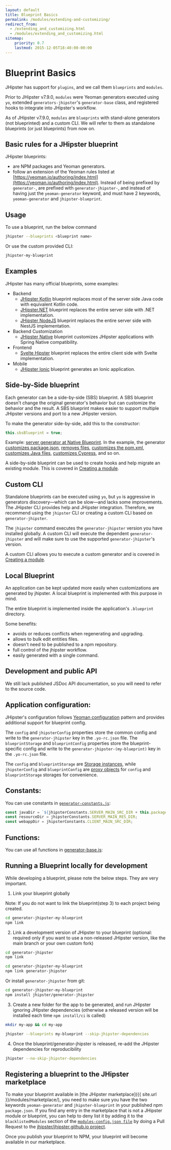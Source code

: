 ```yaml
---
layout: default
title: Blueprint Basics
permalink: /modules/extending-and-customizing/
redirect_from:
  - /extending_and_customizing.html
  - /modules/extending_and_customizing.html
sitemap:
    priority: 0.7
    lastmod: 2015-12-05T18:40:00-00:00
---
```


# <i class="fa fa-cube"></i> Blueprint Basics

JHipster has support for `plugins`, and we call them `blueprints` and `modules`.

Prior to JHipster v7.9.0, `modules` were Yeoman generators executed using `yo`, extended `generators-jhipster`'s `generator-base` class, and registered hooks to integrate into JHipster's workflow.

As of JHipster v7.9.0, `modules` are `blueprints` with stand-alone generators (not blueprinted) and a custom CLI.
We will refer to them as standalone blueprints (or just blueprints) from now on.

## Basic rules for a JHipster blueprint

JHipster blueprints:

- are NPM packages and Yeoman generators.
- follow an extension of the Yeoman rules listed at [https://yeoman.io/authoring/index.html](https://yeoman.io/authoring/index.html). Instead of being prefixed by `generator-`, are prefixed with `generator-jhipster-`, and instead of having just the `yeoman-generator` keyword, and must have 2 keywords, `yeoman-generator` and `jhipster-blueprint`.

## Usage

To use a blueprint, run the below command

```bash
jhipster --blueprints <blueprint name>
```

Or use the custom provided CLI:

```bash
jhipster-my-blueprint
```

## Examples

JHipster has many official blueprints, some examples:

- Backend
  - [JHipster Kotlin](https://github.com/jhipster/jhipster-kotlin) blueprint replaces most of the server side Java code with equivalent Kotlin code.
  - [JHipster.NET](https://github.com/jhipster/jhipster-dotnetcore) blueprint replaces the entire server side with .NET implementation.
  - [JHipster NodeJS](https://github.com/jhipster/generator-jhipster-nodejs) blueprint replaces the entire server side with NestJS implementation.
- Backend Customization
  - [JHipster Native](https://github.com/jhipster/generator-jhipster-native) blueprint customizes JHipster applications with Spring Native compatibility.
- Frontend
  - [Svelte Hipster](https://github.com/jhipster/generator-jhipster-svelte) blueprint replaces the entire client side with Svelte implementation.
- Mobile
  - [JHipster Ionic](https://github.com/jhipster/generator-jhipster-ionic) blueprint generates an Ionic application.

## Side-by-Side blueprint

Each generator can be a side-by-side (SBS) blueprint. A SBS blueprint doesn't change the original generator's behavior but can customize the behavior and the result.
A SBS blueprint makes easier to support multiple JHipster versions and port to a new JHipster version.

To make the generator side-by-side, add this to the constructor:

```js
this.sbsBlueprint = true;
```

Example: [server generator at Native Blueprint](https://github.com/jhipster/generator-jhipster-native/blob/bb9c042f6bc70a26ba8037e951c93dc1d1820983/generators/server/generator.mjs#L17).
In the example, the generator [customizes package.json](https://github.com/jhipster/generator-jhipster-native/blob/bb9c042f6bc70a26ba8037e951c93dc1d1820983/generators/server/generator.mjs#L26-L35), [removes files](https://github.com/jhipster/generator-jhipster-native/blob/bb9c042f6bc70a26ba8037e951c93dc1d1820983/generators/server/generator.mjs#L37-L40), [customizes the pom.xml](https://github.com/jhipster/generator-jhipster-native/blob/bb9c042f6bc70a26ba8037e951c93dc1d1820983/generators/server/generator.mjs#L42-L186), [customizes Java files](https://github.com/jhipster/generator-jhipster-native/blob/bb9c042f6bc70a26ba8037e951c93dc1d1820983/generators/server/generator.mjs#L211-L307), [customizes Cypress](https://github.com/jhipster/generator-jhipster-native/blob/bb9c042f6bc70a26ba8037e951c93dc1d1820983/generators/server/generator.mjs#L321-L329), and so on.

A side-by-side blueprint can be used to create hooks and help migrate an existing module. This is covered in [Creating a module](/modules/creating-a-module).

## Custom CLI

Standalone blueprints can be executed using `yo`, but `yo` is aggressive in generators discovery—which can be slow—and lacks some improvements. The JHipster CLI provides help and JHipster integration.
Therefore, we recommend using the `jhipster` CLI or creating a custom CLI based on `generator-jhipster`.

The `jhipster` command executes the `generator-jhipster` version you have installed globally. A custom CLI will execute the dependent `generator-jhipster` and will make sure to use the supported `generator-jhipster`'s version.

A custom CLI allows you to execute a custom generator and is covered in [Creating a module](/modules/creating-a-module).

## Local Blueprint

An application can be kept updated more easily when customizations are generated by jhipster. A local blueprint is implemented with this purpose in mind.

The entire blueprint is implemented inside the application's `.blueprint` directory.

Some benefits:
- avoids or reduces conflicts when regenerating and upgrading.
- allows to bulk edit entities files.
- doesn't need to be published to a npm repository.
- full control of the jhipster workflow.
- easily generated with a single command.

## Development and public API

We still lack published JSDoc API documentation, so you will need to refer to the source code.

## Application configuration:

JHipster's configuration follows [Yeoman configuration](https://yeoman.io/authoring/storage.html) pattern and provides additional support for blueprint config.

The `config` and `jhipsterConfig` properties store the common config and write to the `generator-jhipster` key in the `.yo-rc.json` file.
The `blueprintStorage` and `blueprintConfig` properties store the blueprint-specific config and write to the `generator-jhipster-(my-blueprint)` key in the `.yo-rc.json` file.

The `config` and `blueprintStorage` are [Storage instances](https://yeoman.github.io/generator/Storage.html), 
while `jhipsterConfig` and `blueprintConfig` are [proxy objects](https://yeoman.github.io/generator/Storage.html#createProxy) for `config` and `blueprintStorage` storages for convenience.

## Constants:

You can use constants in [`generator-constants.js`](https://github.com/jhipster/generator-jhipster/blob/main/generators/generator-constants.js):

```javascript
const javaDir = `${jhipsterConstants.SERVER_MAIN_SRC_DIR + this.packageFolder}/`;
const resourceDir = jhipsterConstants.SERVER_MAIN_RES_DIR;
const webappDir = jhipsterConstants.CLIENT_MAIN_SRC_DIR;
```

## Functions:

You can use all functions in [generator-base.js](https://github.com/jhipster/generator-jhipster/blob/main/generators/generator-base.js):

## Running a Blueprint locally for development

While developing a blueprint, please note the below steps. They are very important.

1. Link your blueprint globally 

Note: If you do not want to link the blueprint(step 3) to each project being created.

```bash
cd generator-jhipster-my-blueprint
npm link
```

2. Link a development version of JHipster to your blueprint (optional: required only if you want to use a non-released JHipster version, like the main branch or your own custom fork)

```bash
cd generator-jhipster
npm link

cd generator-jhipster-my-blueprint
npm link generator-jhipster
```

Or install `generator-jhipster` from git:

```bash
cd generator-jhipster-my-blueprint
npm install jhipster/generator-jhipster
```

3. Create a new folder for the app to be generated, and run JHipster ignoring JHipster dependencies (otherwise a released version will be installed each time `npm install/ci` is called)

```bash
mkdir my-app && cd my-app

jhipster --blueprints my-blueprint --skip-jhipster-dependencies
```

4. Once the blueprint/generator-jhipster is released, re-add the JHipster dependencies for reproducibility

```bash
jhipster --no-skip-jhipster-dependencies
```

## Registering a blueprint to the JHipster marketplace

To make your blueprint available in [the JHipster marketplace]({{ site.url }}/modules/marketplace/), you need to make sure you have the two keywords `yeoman-generator` and `jhipster-blueprint` in your published npm `package.json`.
If you find any entry in the marketplace that is not a JHipster module or blueprint, you can help to deny list it by adding it to the `blacklistedModules` section of the [`modules-config.json file`](https://github.com/jhipster/jhipster.github.io/blob/main/modules/marketplace/data/modules-config.json) by doing a Pull Request to the [jhipster/jhipster.github.io project](https://github.com/jhipster/jhipster.github.io).


Once you publish your blueprint to NPM, your blueprint will become available in our marketplace.
